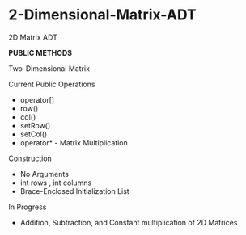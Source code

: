 # 2-Dimensional-Matrix-ADT
2D Matrix ADT

********************PUBLIC METHODS********************

Two-Dimensional Matrix

Current Public Operations
- operator[]
- row()
- col()
- setRow()
- setCol()
- operator* - Matrix Multiplication

Construction
- No Arguments
- int rows , int columns
- Brace-Enclosed Initialization List

In Progress
- Addition, Subtraction, and Constant multiplication of 2D Matrices
